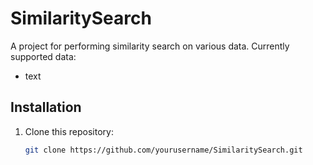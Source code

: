 # SimilaritySearch

A project for performing similarity search on various data.
Currently supported data:
 - text

## Installation

1. Clone this repository:
   ```bash
   git clone https://github.com/yourusername/SimilaritySearch.git